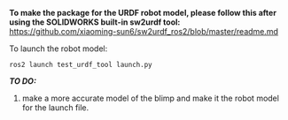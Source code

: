 **To make the package for the URDF robot model, please follow this after using the SOLIDWORKS built-in sw2urdf tool:**
https://github.com/xiaoming-sun6/sw2urdf_ros2/blob/master/readme.md


To launch the robot model:
	
	ros2 launch test_urdf_tool launch.py 

***TO DO:***
1. make a more accurate model of the blimp and make it the robot model for the launch file.
   
